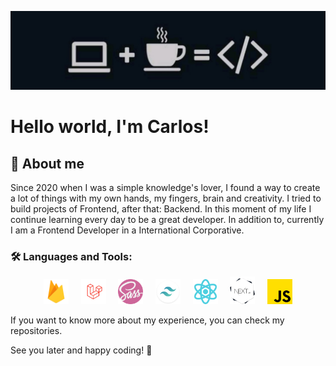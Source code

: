 ![](./imgs/cover__dev.jpeg)

# Hello world, I'm Carlos! 

## 📌 About me

Since 2020 when I was a simple knowledge's lover, I found a way to create a lot of things with my own hands, my fingers, brain and creativity. I tried to build projects of Frontend, after that: Backend. In this moment of my life I continue learning every day to be a great developer. 
In addition to, currently I am a Frontend Developer in a International Corporative.

### 🛠️ Languages and Tools:
<p align='center'>
    <img src='./imgs/firebase.png'  width="40" height="40"/>
     &nbsp; &nbsp;
    <img src='./imgs/laravel.png'  width="40" height="40"/>
     &nbsp; &nbsp;
    <img src='./imgs/sass.png'  width="40" height="40"/>
     &nbsp; &nbsp;
    <img style='' src='./imgs/tailwind.png'  width="40" height="40"/>
     &nbsp; &nbsp;
    <img style='' src='./imgs/react.png'  width="40" height="40"/>
     &nbsp; &nbsp;
    <img src='./imgs/nextjs.png'  width="40" height="44"/>
     &nbsp; &nbsp;
    <img style='' src='./imgs/js.png'  width="40" height="40"/>
</p>

If you want to know more about my experience, you can check my repositories.

See you later and happy coding! 👾

